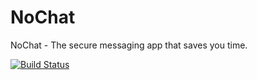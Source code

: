 NoChat
======
NoChat - The secure messaging app that saves you time.

[![Build Status](https://travis-ci.org/orchardpie/nochat.svg?branch=master)](https://travis-ci.org/orchardpie/nochat)

